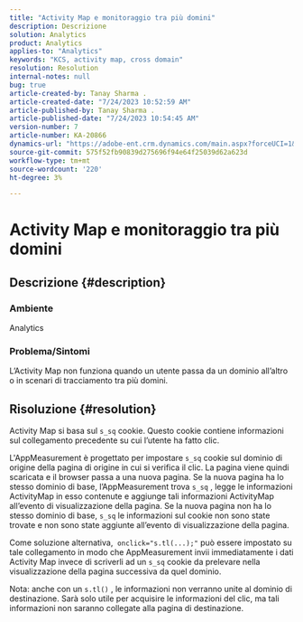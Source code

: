 ```yaml
---
title: "Activity Map e monitoraggio tra più domini"
description: Descrizione
solution: Analytics
product: Analytics
applies-to: "Analytics"
keywords: "KCS, activity map, cross domain"
resolution: Resolution
internal-notes: null
bug: true
article-created-by: Tanay Sharma .
article-created-date: "7/24/2023 10:52:59 AM"
article-published-by: Tanay Sharma .
article-published-date: "7/24/2023 10:54:45 AM"
version-number: 7
article-number: KA-20866
dynamics-url: "https://adobe-ent.crm.dynamics.com/main.aspx?forceUCI=1&pagetype=entityrecord&etn=knowledgearticle&id=82ae1840-102a-ee11-bdf4-6045bd006239"
source-git-commit: 575f52fb90839d275696f94e64f25039d62a623d
workflow-type: tm+mt
source-wordcount: '220'
ht-degree: 3%

---
```


# Activity Map e monitoraggio tra più domini

## Descrizione {#description}


### Ambiente

Analytics

### Problema/Sintomi

L’Activity Map non funziona quando un utente passa da un dominio all’altro o in scenari di tracciamento tra più domini.


## Risoluzione {#resolution}


Activity Map si basa sul `s_sq` cookie. Questo cookie contiene informazioni sul collegamento precedente su cui l’utente ha fatto clic.

L&#39;AppMeasurement è progettato per impostare `s_sq` cookie sul dominio di origine della pagina di origine in cui si verifica il clic. La pagina viene quindi scaricata e il browser passa a una nuova pagina. Se la nuova pagina ha lo stesso dominio di base, l’AppMeasurement trova `s_sq` , legge le informazioni ActivityMap in esso contenute e aggiunge tali informazioni ActivityMap all’evento di visualizzazione della pagina. Se la nuova pagina non ha lo stesso dominio di base, `s_sq` le informazioni sul cookie non sono state trovate e non sono state aggiunte all’evento di visualizzazione della pagina.

Come soluzione alternativa,  `onclick="s.tl(...);"` può essere impostato su tale collegamento in modo che AppMeasurement invii immediatamente i dati Activity Map invece di scriverli ad un `s_sq` cookie da prelevare nella visualizzazione della pagina successiva da quel dominio.



Nota: anche con un `s.tl()` , le informazioni non verranno unite al dominio di destinazione. Sarà solo utile per acquisire le informazioni del clic, ma tali informazioni non saranno collegate alla pagina di destinazione.




